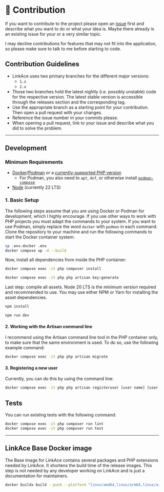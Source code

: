 # :construction: Contribution

If you want to contribute to the project please open an [issue](https://github.com/Kovah/LinkAce/issues) first and
describe what you want to do or what your idea is. Maybe there already is an existing issue for your or a very similar
topic.

I may decline contributions for features that may not fit into the application, so please make sure to talk to me before
starting to code.

## Contribution Guidelines

* LinkAce uses two primary branches for the different major versions:
  * `1.x`
  * `2.x`
* Those two branches hold the latest nightly (i.e. possibly unstable) code for the respective version. The latest stable
  version is accessible through the releases section and the corresponding tag.
* Use the appropriate branch as a starting point for your contribution. Then open a pull request with your changes.
* Reference the issue number in your commits please.
* When opening a pull request, link to your issue and describe what you did to solve the problem.

---

## Development

### Minimum Requirements

* [Docker](https://www.docker.com/products/docker-desktop)/[Podman](https://podman.io/docs/installation) _or_ a [currently-supported PHP version](https://www.php.net/supported-versions.php)
  * For Podman, you also need to `apt`, `dnf`, or otherwise install [`podman-compose`](https://github.com/containers/podman-compose)
* [Node](https://nodejs.org/en/) (currently 22 LTS)

### 1. Basic Setup

The following steps assume that you are using Docker or Podman for development, which I highly encourage. If you use
other ways to work with PHP projects you must adapt the commands to your system. If you want to use Podman, simply
replace the word `docker` with `podman` in each command. Clone the repository to your machine and run the following
commands to start the Docker container system:

```bash
cp .env.docker .env
docker compose up -d --build
```

Now, install all dependencies from inside the PHP container:

```bash
docker compose exec -it php composer install

docker compose exec -it php php artisan key:generate
```

Last step: compile all assets. Node 20 LTS is the minimum version required and recommended to use. You may use either
NPM or Yarn for installing the asset dependencies.

```bash
npm install

npm run dev
```

#### 2. Working with the Artisan command line

I recommend using the Artisan command line tool in the PHP container only, to make sure that the same environment is
used. To do so, use the following example command:

```bash
docker compose exec -it php php artisan migrate
```

#### 3. Registering a new user

Currently, you can do this by using the command line:

```bash
docker compose exec -it php php artisan registeruser [user name] [user email]
```

## Tests

You can run existing tests with the following command:

```bash
docker compose exec -it php composer run lint
docker compose exec -it php composer run test
```

---

## LinkAce Base Docker image

The Base image for LinkAce contains several packages and PHP extensions needed by LinkAce. It shortens the build time of
the release images. This step is not needed by any developer working on LinkAce and is just a documentation for
maintainers.

```bash
docker buildx build --push --platform "linux/amd64,linux/arm64,linux/arm/v7" -t linkace/base-image:2.x-php-8.3 -f resources/docker/dockerfiles/release-base.Dockerfile .
```
